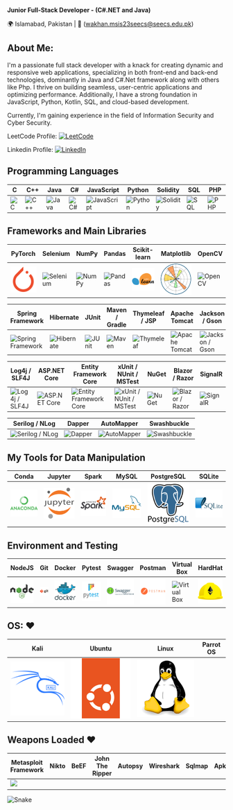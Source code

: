 **Junior Full-Stack Developer - (C#.NET and Java)**

🌍 Islamabad, Pakistan | 📧 (wakhan.msis23seecs@seecs.edu.pk)

## About Me:
I'm a passionate full stack developer with a knack for creating dynamic and responsive web applications, specializing in both front-end and back-end technologies, dominantly in Java and C#.Net framework along with others like Php. I thrive on building seamless, user-centric applications and optimizing performance. Additionally, I have a strong foundation in JavaScript, Python, Kotlin, SQL, and cloud-based development.

Currently, I'm gaining experience in the field of Information Security and Cyber Security.


LeetCode Profile: 
[![LeetCode](https://img.shields.io/badge/LeetCode-Profile-blue?style=flat-square&logo=leetcode)](https://leetcode.com/Wasid_Khan/)

Linkedin Profile:
[![LinkedIn](https://img.shields.io/badge/LinkedIn-Profile-blue?style=flat-square&logo=linkedin)](https://www.linkedin.com/in/wasid-khan66/)

## Programming Languages

| C                                        | C++                                          | Java                                           | C#                                          | JavaScript                                    | Python                                       | Solidity                                     | SQL                                          | PHP                                          |
|------------------------------------------|----------------------------------------------|------------------------------------------------|---------------------------------------------|----------------------------------------------|----------------------------------------------|----------------------------------------------|----------------------------------------------|----------------------------------------------|
| ![C](https://img.icons8.com/color/48/000000/c-programming.png) | ![C++](https://img.icons8.com/color/48/000000/c-plus-plus-logo.png) | ![Java](https://img.icons8.com/color/48/000000/java-coffee-cup-logo.png) | ![C#](https://img.icons8.com/color/48/000000/c-sharp-logo.png) | ![JavaScript](https://img.icons8.com/color/48/000000/javascript.png) | ![Python](https://img.icons8.com/color/48/000000/python.png) | ![Solidity](https://img.icons8.com/ios-filled/50/000000/solidity.png) | ![SQL](https://img.icons8.com/ios-filled/50/000000/sql.png) | ![PHP](https://img.icons8.com/officel/48/000000/php-logo.png) |

## Frameworks and Main Libraries

| PyTorch                                        | Selenium                                      | NumPy                                         | Pandas                                       | Scikit-learn                                 | Matplotlib                                   | OpenCV                                       |
|------------------------------------------------|-----------------------------------------------|-----------------------------------------------|----------------------------------------------|----------------------------------------------|----------------------------------------------|----------------------------------------------|
| ![PyTorch](https://github.com/devicons/devicon/blob/master/icons/pytorch/pytorch-original.svg) | ![Selenium](https://img.icons8.com/ios/50/000000/selenium-test-automation.png) | ![NumPy](https://img.icons8.com/color/48/000000/numpy.png) | ![Pandas](https://img.icons8.com/color/48/000000/pandas.png) | ![Scikit-learn](https://github.com/devicons/devicon/blob/master/icons/scikitlearn/scikitlearn-original.svg) | ![Matplotlib](https://github.com/devicons/devicon/blob/master/icons/matplotlib/matplotlib-original.svg) | ![OpenCV](https://img.icons8.com/color/48/000000/opencv.png) |

| Spring Framework                              | Hibernate                                     | JUnit                                         | Maven / Gradle                              | Thymeleaf / JSP                              | Apache Tomcat                                | Jackson / Gson                               |
|-----------------------------------------------|-----------------------------------------------|-----------------------------------------------|----------------------------------------------|----------------------------------------------|----------------------------------------------|----------------------------------------------|
| ![Spring Framework](https://img.icons8.com/color/48/000000/spring-logo.png) | ![Hibernate](https://img.icons8.com/color/48/000000/hibernate.png) | ![JUnit](https://img.icons8.com/color/48/000000/junit.png) | ![Maven](https://img.icons8.com/color/48/000000/maven.png) | ![Thymeleaf](https://img.icons8.com/color/48/000000/thymeleaf.png) | ![Apache Tomcat](https://img.icons8.com/color/48/000000/apache-tomcat.png) | ![Jackson / Gson](https://img.icons8.com/color/48/000000/json.png) |

| Log4j / SLF4J                                | ASP.NET Core                                  | Entity Framework Core                         | xUnit / NUnit / MSTest                      | NuGet                                        | Blazor / Razor                               | SignalR                                      |
|-----------------------------------------------|-----------------------------------------------|-----------------------------------------------|----------------------------------------------|----------------------------------------------|----------------------------------------------|----------------------------------------------|
| ![Log4j / SLF4J](https://img.icons8.com/color/48/000000/log.png) | ![ASP.NET Core](https://img.icons8.com/color/48/000000/asp.png) | ![Entity Framework Core](https://img.icons8.com/color/48/000000/database-restore.png) | ![xUnit / NUnit / MSTest](https://img.icons8.com/color/48/000000/test.png) | ![NuGet](https://img.icons8.com/color/48/000000/package-manager.png) | ![Blazor / Razor](https://img.icons8.com/color/48/000000/razor-page.png) | ![SignalR](https://img.icons8.com/color/48/000000/real-time.png) |

| Serilog / NLog                               | Dapper                                        | AutoMapper                                    | Swashbuckle                                  |
|-----------------------------------------------|-----------------------------------------------|-----------------------------------------------|----------------------------------------------|
| ![Serilog / NLog](https://img.icons8.com/color/48/000000/log.png) | ![Dapper](https://img.icons8.com/color/48/000000/code.png) | ![AutoMapper](https://img.icons8.com/color/48/000000/mirror.png) | ![Swashbuckle](https://img.icons8.com/color/48/000000/api-settings.png) |

## My Tools for Data Manipulation

| Conda                                        | Jupyter                                       | Spark                                         | MySQL                                        | PostgreSQL                                     | SQLite                                       |
|----------------------------------------------|-----------------------------------------------|-----------------------------------------------|----------------------------------------------|-----------------------------------------------|----------------------------------------------|
| ![Conda](https://github.com/devicons/devicon/blob/master/icons/anaconda/anaconda-original-wordmark.svg) | ![Jupyter](https://github.com/devicons/devicon/blob/master/icons/jupyter/jupyter-original-wordmark.svg) | ![Spark](https://github.com/devicons/devicon/blob/master/icons/apachespark/apachespark-original-wordmark.svg) | ![MySQL](https://github.com/devicons/devicon/blob/master/icons/mysql/mysql-original-wordmark.svg) | ![PostgreSQL](https://github.com/devicons/devicon/blob/master/icons/postgresql/postgresql-original-wordmark.svg) | ![SQLite](https://github.com/devicons/devicon/blob/master/icons/sqlite/sqlite-original-wordmark.svg) |

## Environment and Testing

| NodeJS                                       | Git                                           | Docker                                        | Pytest                                        | Swagger                                       | Postman                                       | Virtual Box                                   | HardHat                                       |
|----------------------------------------------|-----------------------------------------------|-----------------------------------------------|-----------------------------------------------|-----------------------------------------------|-----------------------------------------------|-----------------------------------------------|-----------------------------------------------|
| ![NodeJS](https://github.com/devicons/devicon/blob/master/icons/nodejs/nodejs-original-wordmark.svg) | ![Git](https://github.com/devicons/devicon/blob/master/icons/git/git-original-wordmark.svg) | ![Docker](https://github.com/devicons/devicon/blob/master/icons/docker/docker-original-wordmark.svg) | ![Pytest](https://github.com/devicons/devicon/blob/master/icons/pytest/pytest-original-wordmark.svg) | ![Swagger](https://github.com/devicons/devicon/blob/master/icons/swagger/swagger-original-wordmark.svg) | ![Postman](https://github.com/devicons/devicon/blob/master/icons/postman/postman-original-wordmark.svg) | <img src="https://camo.githubusercontent.com/d152061e1371a762bf45b303e9319845858d37c095a64850e804a05bdd3d9020/68747470733a2f2f62616e6e6572322e636c65616e706e672e636f6d2f32303139303530312f7876742f6b697373706e672d636f6d70757465722d69636f6e732d7669727475616c626f782d706f727461626c652d6e6574776f726b2d677261706869632d7669727475616c626f782d69636f6e2d6f662d6c696e652d7374796c652d617661696c61626c652d696e2d7376672d35636361323437663733663965332e363131323732313131353536373531343837343735312e6a7067" alt="Virtual Box" width="48"> | ![HardHat](https://github.com/devicons/devicon/blob/master/icons/hardhat/hardhat-original.svg) |

## OS: ❤️

| Kali                                          | Ubuntu                                        | Linux                                         | Parrot OS                                     |
|-----------------------------------------------|-----------------------------------------------|-----------------------------------------------|-----------------------------------------------|
| ![Kali](https://github.com/canaleal/devicon/blob/new-icon-kali-linux/icons/kalilinux/kalilinux-original-wordmark.svg) | ![Ubuntu](https://github.com/devicons/devicon/blob/master/icons/ubuntu/ubuntu-original.svg) | ![Linux](https://github.com/devicons/devicon/blob/master/icons/linux/linux-original.svg) |

## Weapons Loaded ❤️

| Metasploit Framework                                                                                   | Nikto   | BeEF   | John The Ripper   | Autopsy   | Wireshark   | Sqlmap   | Apktool   |
|--------------------------------------------------------------------------------------------------------|---------|--------|-------------------|-----------|-------------|----------|-----------|
| <img src="https://github.com/sammorozov/sammorozov/raw/main/assets/msf.svg" width="48">               |         |        |                   |           |             |          |           |

![Snake](https://github.com/sammorozov/sammorozov/raw/main/assets/github-snake.svg)
